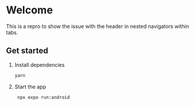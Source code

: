 # Welcome

This is a repro to show the issue with the header in nested navigators within tabs.

## Get started

1. Install dependencies

   ```bash
   yarn
   ```

2. Start the app

   ```bash
    npx expo run:android
   ```
